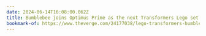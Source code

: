 ```yaml
---
date: 2024-06-14T16:08:00.062Z
title: Bumblebee joins Optimus Prime as the next Transformers Lego set
bookmark-of: https://www.theverge.com/24177038/lego-transformers-bumblebee-set-beetle
---
```


